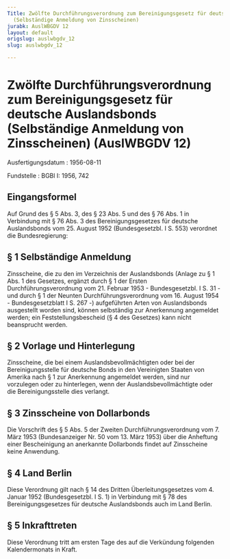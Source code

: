 ```yaml
---
Title: Zwölfte Durchführungsverordnung zum Bereinigungsgesetz für deutsche Auslandsbonds
  (Selbständige Anmeldung von Zinsscheinen)
jurabk: AuslWBGDV 12
layout: default
origslug: auslwbgdv_12
slug: auslwbgdv_12

---
```


# Zwölfte Durchführungsverordnung zum Bereinigungsgesetz für deutsche Auslandsbonds (Selbständige Anmeldung von Zinsscheinen) (AuslWBGDV 12)

Ausfertigungsdatum
:   1956-08-11

Fundstelle
:   BGBl I: 1956, 742



## Eingangsformel

Auf Grund des § 5 Abs. 3, des § 23 Abs. 5 und des § 76 Abs. 1 in
Verbindung mit § 76 Abs. 3 des Bereinigungsgesetzes für deutsche
Auslandsbonds vom 25. August 1952 (Bundesgesetzbl. I S. 553) verordnet
die Bundesregierung:


## § 1 Selbständige Anmeldung

Zinsscheine, die zu den im Verzeichnis der Auslandsbonds (Anlage zu §
1 Abs. 1 des Gesetzes,
ergänzt durch § 1 der Ersten Durchführungsverordnung vom 21. Februar
1953 - Bundesgesetzbl. I S. 31 - und durch § 1 der Neunten
Durchführungsverordnung vom 16. August 1954 - Bundesgesetzblatt I S.
267 -)              aufgeführten Arten von Auslandsbonds ausgestellt
worden sind, können selbständig zur Anerkennung angemeldet werden; ein
Feststellungsbescheid (§ 4 des Gesetzes) kann nicht beansprucht
werden.


## § 2 Vorlage und Hinterlegung

Zinsscheine, die bei einem Auslandsbevollmächtigten oder bei der
Bereinigungsstelle für deutsche Bonds in den Vereinigten Staaten von
Amerika nach § 1 zur Anerkennung angemeldet werden, sind nur
vorzulegen oder zu hinterlegen, wenn der Auslandsbevollmächtigte oder
die Bereinigungsstelle dies verlangt.


## § 3 Zinsscheine von Dollarbonds

Die Vorschrift des § 5 Abs. 5 der Zweiten Durchführungsverordnung vom
7\. März 1953 (Bundesanzeiger Nr. 50 vom 13. März 1953) über die
Anheftung einer Bescheinigung an anerkannte Dollarbonds findet auf
Zinsscheine keine Anwendung.


## § 4 Land Berlin

Diese Verordnung gilt nach § 14 des Dritten Überleitungsgesetzes vom
4\. Januar 1952 (Bundesgesetzbl. I S. 1) in Verbindung mit § 78 des
Bereinigungsgesetzes für deutsche Auslandsbonds auch im Land Berlin.


## § 5 Inkrafttreten

Diese Verordnung tritt am ersten Tage des auf die Verkündung folgenden
Kalendermonats in Kraft.


